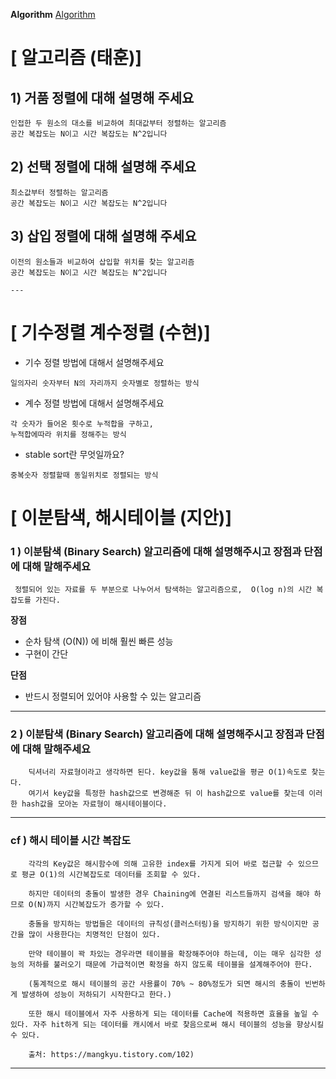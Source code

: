 **Algorithm**
[Algorithm](https://gyoogle.dev/blog/algorithm/Bubble%20Sort.html)

# [ 알고리즘 (태훈)]

## 1) 거품 정렬에 대해 설명해 주세요

    인접한 두 원소의 대소를 비교하여 최대값부터 정렬하는 알고리즘
    공간 복잡도는 N이고 시간 복잡도는 N^2입니다

## 2) 선택 정렬에 대해 설명해 주세요

    최소값부터 정렬하는 알고리즘
    공간 복잡도는 N이고 시간 복잡도는 N^2입니다

## 3) 삽입 정렬에 대해 설명해 주세요

    이전의 원소들과 비교하여 삽입할 위치를 찾는 알고리즘
    공간 복잡도는 N이고 시간 복잡도는 N^2입니다
    
    ---
# [ 기수정렬 계수정렬 (수현)]
- 기수 정렬 방법에 대해서 설명해주세요
```
일의자리 숫자부터 N의 자리까지 숫자별로 정렬하는 방식
```
- 계수 정렬 방법에 대해서 설명해주세요
```
각 숫자가 들어온 횟수로 누적합을 구하고, 
누적합에따라 위치를 정해주는 방식
```
- stable sort란 무엇일까요?
```
중복숫자 정렬할때 동일위치로 정렬되는 방식
```
# [ 이분탐색, 해시테이블 (지안)]

### 1 )  이분탐색 (Binary Search) 알고리즘에 대해 설명해주시고 장점과 단점에 대해 말해주세요
     정렬되어 있는 자료를 두 부분으로 나누어서 탐색하는 알고리즘으로,  O(log n)의 시간 복잡도를 가진다.

 **장점** 
- 순차 탐색 (O(N)) 에 비해 훨씬 빠른 성능
- 구현이 간단

**단점** 

- 반드시 정렬되어 있어야 사용할 수 있는 알고리즘
---
### 2 )  이분탐색 (Binary Search) 알고리즘에 대해 설명해주시고 장점과 단점에 대해 말해주세요
        딕셔너리 자료형이라고 생각하면 된다. key값을 통해 value값을 평균 O(1)속도로 찾는다. 
        여기서 key값을 특정한 hash값으로 변경해준 뒤 이 hash값으로 value를 찾는데 이러한 hash값을 모아논 자료형이 해시테이블이다.
---        
 ### cf )  해시 테이블 시간 복잡도      
        각각의 Key값은 해시함수에 의해 고유한 index를 가지게 되어 바로 접근할 수 있으므로 평균 O(1)의 시간복잡도로 데이터를 조회할 수 있다.

        하지만 데이터의 충돌이 발생한 경우 Chaining에 연결된 리스트들까지 검색을 해야 하므로 O(N)까지 시간복잡도가 증가할 수 있다.

        충돌을 방지하는 방법들은 데이터의 규칙성(클러스터링)을 방지하기 위한 방식이지만 공간을 많이 사용한다는 치명적인 단점이 있다.

        만약 테이블이 꽉 차있는 경우라면 테이블을 확장해주어야 하는데, 이는 매우 심각한 성능의 저하를 불러오기 때문에 가급적이면 확정을 하지 않도록 테이블을 설계해주어야 한다.

        (통계적으로 해시 테이블의 공간 사용률이 70% ~ 80%정도가 되면 해시의 충돌이 빈번하게 발생하여 성능이 저하되기 시작한다고 한다.)

        또한 해시 테이블에서 자주 사용하게 되는 데이터를 Cache에 적용하면 효율을 높일 수 있다. 자주 hit하게 되는 데이터를 캐시에서 바로 찾음으로써 해시 테이블의 성능을 향상시킬 수 있다.

        출처: https://mangkyu.tistory.com/102)
--- 
        
